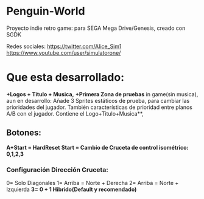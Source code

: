 # Penguin-World
Proyecto indie retro game: para SEGA Mega Drive/Genesis, creado con SGDK

Redes sociales:
https://twitter.com/Alice_Sim1 
https://www.youtube.com/user/simulatorone/

# Que esta desarrollado:
**+Logos + Titulo + Musica,**
**+Primera Zona de pruebas** in game(sin musica), aun en desarrollo:
Añade 3 Sprites estáticos de prueba, para cambiar las prioridades del jugador.
También características de prioridad entre planos A/B con el jugador.
Contiene el Logo+Titulo+Musica**,

## Botones: ##
**A+Start = HardReset**
**Start = Cambio de Cruceta de control isométrico: 0,1,2,3**

### Configuración Dirección Cruceta: ###
0= Solo Diagonales
1= Arriba = Norte + Derecha
2= Arriba = Norte + Izquierda
**3= 0 + 1 Hibrido(Default y recomendado)**
